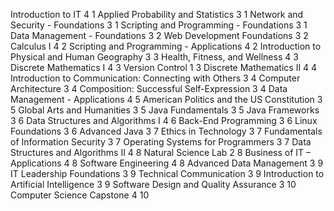 Introduction to IT 4 1
Applied Probability and Statistics 3 1
Network and Security - Foundations 3 1
Scripting and Programming - Foundations 3 1
Data Management - Foundations 3 2
Web Development Foundations 3 2
Calculus I 4 2
Scripting and Programming - Applications 4 2
Introduction to Physical and Human Geography 3 3
Health, Fitness, and Wellness 4 3
Discrete Mathematics I 4 3
Version Control 1 3
Discrete Mathematics II 4 4
Introduction to Communication: Connecting with Others 3 4
Computer Architecture 3 4
Composition: Successful Self-Expression 3 4
Data Management - Applications 4 5
American Politics and the US Constitution 3 5
Global Arts and Humanities 3 5
Java Fundamentals 3 5
Java Frameworks 3 6
Data Structures and Algorithms I 4 6
Back-End Programming 3 6
Linux Foundations 3 6
Advanced Java 3 7
Ethics in Technology 3 7
Fundamentals of Information Security 3 7
Operating Systems for Programmers 3 7
Data Structures and Algorithms II 4 8
Natural Science Lab 2 8
Business of IT – Applications 4 8
Software Engineering 4 8
Advanced Data Management 3 9
IT Leadership Foundations 3 9
Technical Communication 3 9
Introduction to Artificial Intelligence 3 9
Software Design and Quality Assurance 3 10
Computer Science Capstone 4 10

